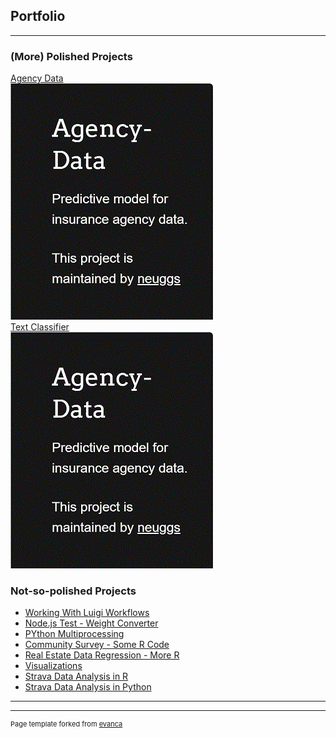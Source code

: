 ## Portfolio

---

### (More) Polished Projects

[Agency Data](https://neuggs.github.io/Agency-Data/)
<br/>
<img src="images/agency_data.gif?raw=true"/>
<br/>
[Text Classifier](https://neuggs.github.io/Text-Classifier/)
<br/>
<img src="images/agency_data.gif?raw=true"/>

### Not-so-polished Projects

- [Working With Luigi Workflows](https://neuggs.github.io/Working-With-Luigi-Workflows/)
- [Node.js Test - Weight Converter](https://neuggs.github.io/Weight-Converter-Test/)
- [PYthon Multiprocessing](https://neuggs.github.io/Python-Multiprocessing/)
- [Community Survey - Some R Code](https://neuggs.github.io/Community-Survey-Analysis/)
- [Real Estate Data Regression - More R](https://neuggs.github.io/Real-Estate-Regression/)
- [Visualizations](https://neuggs.github.io/Visualizations/)
- [Strava Data Analysis in R](https://neuggs.github.io/Strava-Analysis-Using-R/)
- [Strava Data Analysis in Python](https://neuggs.github.io/Strava-Python-Example/)

---




---
<p style="font-size:11px">Page template forked from <a href="https://github.com/evanca/quick-portfolio">evanca</a></p>
<!-- Remove above link if you don't want to attibute -->
